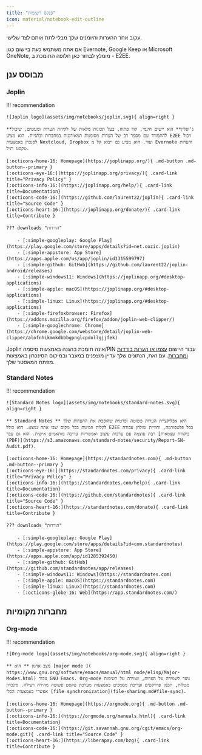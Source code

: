 ```yaml
---
title: "פנקס רשימות"
icon: material/notebook-edit-outline
---
```


עקוב אחר ההערות והיומנים שלך מבלי לתת אותם לצד שלישי.

אם אתה משתמש כעת ביישום כגון Evernote, Google Keep או Microsoft OneNote, מומלץ לבחור כאן חלופה התומכת ב - E2EE.

## מבוסס ענן

### Joplin

!!! recommendation

    ![Joplin logo](assets/img/notebooks/joplin.svg){ align=right }
    
    **ג'ופלין** הוא יישום חינמי, קוד פתוח, בעל תכונות מלאות של לקיחת הערות ומעשים, שיכול להתמודד עם מספר רב של הערות מסומנות המאורגנות במחברות ובתגיות. הוא מציע E2EE ויכול לסנכרן באמצעות Nextcloud, Dropbox ועוד. הוא מציע גם ייבוא קל מ Evernote והערות טקסט רגיל.
    
    [:octicons-home-16: Homepage](https://joplinapp.org/){ .md-button .md-button--primary }
    [:octicons-eye-16:](https://joplinapp.org/privacy/){ .card-link title="Privacy Policy" }
    [:octicons-info-16:](https://joplinapp.org/help/){ .card-link title=Documentation}
    [:octicons-code-16:](https://github.com/laurent22/joplin){ .card-link title="Source Code" }
    [:octicons-heart-16:](https://joplinapp.org/donate/){ .card-link title=Contribute }
    
    ??? downloads "הורדות"
    
        - [:simple-googleplay: Google Play](https://play.google.com/store/apps/details?id=net.cozic.joplin)
        - [:simple-appstore: App Store](https://apps.apple.com/us/app/joplin/id1315599797)
        - [:simple-github: GitHub](https://github.com/laurent22/joplin-android/releases)
        - [:simple-windows11: Windows](https://joplinapp.org/#desktop-applications)
        - [:simple-apple: macOS](https://joplinapp.org/#desktop-applications)
        - [:simple-linux: Linux](https://joplinapp.org/#desktop-applications)
        - [:simple-firefoxbrowser: Firefox](https://addons.mozilla.org/firefox/addon/joplin-web-clipper/)
        - [:simple-googlechrome: Chrome](https://chrome.google.com/webstore/detail/joplin-web-clipper/alofnhikmmkdbbbgpnglcpdollgjjfek)

Joplin אינה תומכת בהגנה באמצעות סיסמה/PIN עבור היישום [עצמו או הערות בודדות ומחברות](https://github.com/laurent22/joplin/issues/289). עם זאת, הנתונים שלך עדיין מוצפנים במעבר ובמיקום הסינכרון באמצעות מפתח המאסטר שלך.

### Standard Notes

!!! recommendation

    ![Standard Notes logo](assets/img/notebooks/standard-notes.svg){ align=right }
    
    ** Standard Notes ** היא אפליקציית הערות פשוטה ופרטית שהופכת את ההערות שלך לקלות וזמינות בכל מקום שבו אתה נמצא. הוא כולל E2EE בכל פלטפורמה, וחוויית שולחן עבודה רבת עוצמה עם ערכות עיצוב ואפשריות עריכה מותאמים אישית. הוא גם עבר [ביקורת עצמאית (PDF)](https://s3.amazonaws.com/standard-notes/security/Report-SN-Audit.pdf).
    
    [:octicons-home-16: Homepage](https://standardnotes.com){ .md-button .md-button--primary }
    [:octicons-eye-16:](https://standardnotes.com/privacy){ .card-link title="Privacy Policy" }
    [:octicons-info-16:](https://standardnotes.com/help){ .card-link title=Documentation}
    [:octicons-code-16:](https://github.com/standardnotes){ .card-link title="Source Code" }
    [:octicons-heart-16:](https://standardnotes.com/donate){ .card-link title=Contribute }
    
    ??? downloads "הורדות"
    
        - [:simple-googleplay: Google Play](https://play.google.com/store/apps/details?id=com.standardnotes)
        - [:simple-appstore: App Store](https://apps.apple.com/app/id1285392450)
        - [:simple-github: GitHub](https://github.com/standardnotes/app/releases)
        - [:simple-windows11: Windows](https://standardnotes.com)
        - [:simple-apple: macOS](https://standardnotes.com)
        - [:simple-linux: Linux](https://standardnotes.com)
        - [:octicons-globe-16: Web](https://app.standardnotes.com/)

## מחברות מקומיות

### Org-mode

!!! recommendation

    ![Org-mode logo](assets/img/notebooks/org-mode.svg){ align=right }
    
    ** מצב ארגון ** הוא [major mode ]( https://www.gnu.org/software/emacs/manual/html_node/elisp/Major-Modes.html) עבור GNU Emacs. Org-mode נועד לשמירה על הערות, שמירה על רשימות מטלות, תכנון פרויקטים ועריכת מסמכים באמצעות מערכת טקסט פשוטה מהירה ויעילה. סינכרון אפשרי באמצעות הכלי [file synchronization](file-sharing.md#file-sync).
    
    [:octicons-home-16: Homepage](https://orgmode.org){ .md-button .md-button--primary }
    [:octicons-info-16:](https://orgmode.org/manuals.html){ .card-link title=Documentation}
    [:octicons-code-16:](https://git.savannah.gnu.org/cgit/emacs/org-mode.git){ .card-link title="Source Code" }
    [:octicons-heart-16:](https://liberapay.com/bzg){ .card-link title=Contribute }
